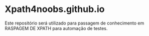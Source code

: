 # Xpath4noobs.github.io
Este repositório será utilizado para passagem de conhecimento em RASPAGEM DE XPATH para automação de testes.
